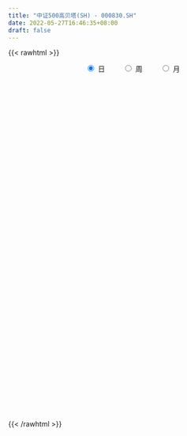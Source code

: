 ```yaml
---
title: "中证500高贝塔(SH) - 000830.SH"
date: 2022-05-27T16:46:35+08:00
draft: false
---
```

{{< rawhtml >}}
    <div style="text-align: center">
        <label style="padding: 1rem;"><input style="margin-right: .5rem" type="radio" name="period" value="D" checked onclick="period_change(this)">日</label>
        <label style="padding: 1rem;"><input style="margin-right: .5rem" type="radio" name="period" value="W" onclick="period_change(this)">周</label>
        <label style="padding: 1rem;"><input style="margin-right: .5rem" type="radio" name="period" value="M" onclick="period_change(this)">月</label>
    </div>
    <div id="chart" style="height: 700px;"></div> 
    <script type="text/javascript">
        const D_v = [48532863.1799999997,41034695.200000003,40575109.1899999976,47930043.7199999988,38206366.4399999976,39290797.049999997,48760434.549999997,55970403.6099999994,53009356.25,56311439.9200000018,51076329.75,52912677.700000003,52128469.9399999976,46019928.9099999964,50375472.5600000024,54660256.0399999991,57594455.7800000012,49746473.8900000006,60101004.2800000012,66527863.8500000015,53278155.200000003,49485575.2700000033,47117883.5099999979,54747348.1799999997,54965233.3699999973,48990378.6599999964,55002304.2400000021,52150050.0200000033,57495192.3800000027,53981263.5200000033,48927901.1300000027,45220942.9299999997,50141374.299999997,46840043.7199999988,49307009.2899999991,52925656.8599999994,53442582.8599999994,63172620.7700000033,63968435.7299999967,75673470.150000006,66005252.049999997,62733471.1599999964,56807936.1899999976,62679491.299999997,62143961.5799999982,51433234.8500000015,61267673.950000003,63751368.4399999976,79113146.099999994,73104687.4699999988,79558091.9800000042,65886823.6199999973,62660501.8200000003,67119670.4200000018,71135385.9300000072,70603009.8700000048,62752936.4200000018,66965418.8299999982,66786640.4900000021,61367324.4799999967,65387617.2299999967,65485532.9799999967,67334998.2699999958,62429583.9399999976,61163764.6099999994,66859555.2299999967,61953111.6000000015,61276260.3599999994,61437831.3200000003,64275709.2899999991,68555978.2600000054,63085517.0900000036,71232954.2099999934,76548744.7900000066,83938851.9899999946,79542081.0199999958,91310172.4200000018,74881267.3700000048,89732181.200000003,74812796.3299999982,73503742.549999997,84339082.0699999928,77114577.2900000066,80971517.3900000006,73376683.5900000036,73952939.1299999952,67141518.799999997,71889554.5900000036,59553517.1499999985,47307529.0099999979,60499421.2400000021,56874907.9299999997,59553543.9699999988,39067387.4399999976,44536105.1000000015,36530108.75,42966222.549999997,41186532.6300000027,43016787.5,36503847.6799999997,36942567.8800000027,47006520.7899999991,45417055.0200000033,41906815.5200000033,43079518.8200000003,43263369.1099999994,42128631.4699999988,46221257.200000003,50908070.8299999982,51676576.7800000012,48506829.1400000006,49458376.4900000021,55871082.1899999976,57110401.1899999976,46458849.299999997,45390059.5,61024146.2599999979,50980224.1400000006,49680153.0399999991,54505917.5900000036,54894553.8599999994,57554367.2299999967,58833766.1599999964,58981227.0900000036,52992410.2100000009,59762662.6700000018,59993062.8299999982,61197647.7800000012,60318657.200000003,58663284.9299999997,52786171.8900000006,54793473.299999997,51061889.1599999964,55397193.4399999976,55630139.7800000012,53503438.9299999997,48684522.4799999967,59594849.1799999997,52777329.8400000036,50515780.2100000009,57544957.5099999979,56402822.2599999979,68105369.8299999982,60388901.9699999988,55780763.1000000015,63084608.6799999997,70603717.2900000066,59808420.1899999976,47009082.4799999967,53285428.0200000033,55780046.2700000033,52941158.5900000036,46642038.8200000003,47263617.4099999964,43523626.2800000012,47408271.2599999979,49560087.7899999991,65183749.2599999979,64770528.8900000006,53576673.9399999976,58937419.8900000006,48775716.3400000036,52439049.8100000024,53008407.7800000012,56757165.5200000033,53436834.0600000024,51072560.5300000012,53382124.9099999964,52129201.0799999982,49641562.0600000024,43730301.1300000027,40669012.3699999973,49289562.1199999973,40661679.0700000003,41809118.7899999991,40983743.5099999979,43572379.3400000036,45632255.8200000003,53555205.2599999979,52682322.2299999967,54321522.549999997,44407381.7100000009,36688656.8699999973,36679198.8500000015,42406128.7599999979,43498841.4699999988,48212287.8299999982,48675052.1099999994,49764793.3699999973,71982866.900000006,51238625.4200000018,45510005.4600000009,44833282.4099999964,46613468.6400000006,60644507.9200000018,54227338.2400000021,53976639.1400000006,63194012.9099999964,64489839.5700000003,48542733.5799999982,45558364.6300000027,42073823.3100000024,56703390.6199999973,55382475.3800000027,53259955.8699999973,43009195.3299999982,44450904.8200000003,39912148.3900000006,39299205.7800000012,39370741.6300000027,36234082.0799999982,36633184.0200000033,36282624.7700000033,40194941.0,39525175.7899999991,35540493.950000003,42146879.1899999976,45140564.8699999973,45077792.200000003,46988854.8599999994,42835859.8400000036,46101122.1899999976,46950616.450000003,49594344.0799999982,38765307.0,37006657.9600000009,39669323.1700000018,43051383.9799999967,37133758.3100000024,54621376.9900000021,51694398.6000000015,53390302.8100000024,44498275.9099999964,49828682.7599999979,43506741.2400000021,39608102.7899999991,34179632.5,45652451.0399999991,55119624.4799999967,39748772.1899999976,36837461.1599999964,43238455.9299999997,40512587.450000003,42753072.0300000012,44262659.2599999979,56548872.700000003,54954799.3900000006,58910302.5700000003,45132749.5700000003,50849495.0700000003]
const D_histogram = [0.0,2.032962735,4.0831153196,3.3216690071,0.8747168243,0.8485652549,4.6598461401,6.6415225092,12.957386181,16.8666293573,23.0255412318,26.7202433688,23.2909038639,19.2297677853,18.5290599785,21.3533039535,21.441284509,20.2424683061,24.2283850853,21.0577596401,15.1115515484,4.4497350392,1.5174750652,2.9332423312,6.7535525067,7.9513355337,12.5070041195,11.2056916162,11.6568511276,12.0307189789,7.046360765,7.4252647967,-2.2607340548,-11.5341343541,-12.3976699398,-12.8851923411,-9.4131518176,-3.5005314101,3.4156986387,13.6790248964,19.3204168603,16.6675602479,14.9431735691,12.443113618,7.096696779,5.749289732,10.1330124064,14.3529708401,14.5244643598,8.7792748787,-4.009269912,-21.5375364349,-21.2730567696,-19.3613802354,-11.477040547,-14.2604961974,-8.1395355332,-5.5401002782,-2.3766253607,-1.5508944672,0.4140598502,3.8994791989,6.687629851,5.09898099,-0.6264480952,-14.4338665696,-19.4522192677,-21.0668363079,-20.661463071,-13.9471065751,-7.5768437467,-2.6236078355,-1.8131949905,2.3121638518,7.6184902885,10.0003041102,3.0753943052,3.2824314721,-0.8832275867,-1.2505734288,4.698496142,10.2253023334,12.3179654499,13.2219485375,12.9306455453,9.7815211317,9.0741340387,-2.5295932655,-13.0006815653,-16.854452854,-16.4981952639,-21.3518471612,-35.7560077042,-43.0329444919,-55.9924489757,-55.3672976516,-54.4799442437,-49.2262045361,-51.5715047746,-46.8848127052,-38.7599002831,-28.259938034,-17.3017906937,-6.3243118391,2.1337615787,5.0276577993,5.0621425097,11.2821336447,15.0405752346,15.534922792,9.7727489237,10.5902980365,14.7558874734,15.1604600319,15.9465198373,20.3789256199,20.3278599156,21.1583303763,24.9857943285,25.6509985541,28.7054701972,34.0699111208,30.4904475424,23.0987343384,21.8208153732,18.0023725026,19.1817884116,24.7835542011,26.4878677963,23.5411107729,17.3056596884,12.3519254094,9.8895107532,8.9427987128,7.1410854131,-0.0646242987,-2.441562878,-9.3465616018,-19.9561087187,-19.7229105723,-19.6174446181,-18.9389357585,-15.3253412441,-16.4202166501,-17.179002887,-12.4140193056,-14.492632996,-23.961777289,-26.5236400314,-24.8955009288,-20.5245661362,-23.4681259746,-25.7913599356,-22.98213633,-21.3013698772,-15.6742548787,-9.6771121651,-6.961461756,-13.0750062902,-15.1383374429,-19.3671987748,-19.9855060095,-22.4837244712,-17.1604510546,-17.8746727285,-17.8167302512,-11.7724247087,-6.7364946872,-6.3772734157,-10.2298823941,-14.3559879645,-14.4609433282,-26.2656921423,-29.2473915754,-39.5822227273,-45.9115306506,-40.8598049541,-30.8795843073,-16.3829196246,-5.4777559293,-1.6286272895,-0.8803327731,4.2408788371,9.3678865839,14.2644671463,20.3370948977,26.2694392161,27.5111995971,34.0370947445,31.6345212371,30.1477070216,32.0596028351,32.6937679395,32.2213923937,28.5069039506,20.6158750711,7.9649509645,-11.3162839888,-29.0840711811,-33.2738588046,-32.1119726831,-38.4200761417,-57.7065332842,-55.4902207755,-44.8752377547,-31.8476675679,-19.9580970987,-9.8512428597,0.4164734466,4.969160055,3.9074409222,3.6341309523,2.7628187448,8.5515633956,8.1208312276,10.291807284,9.7881675116,3.6127697775,0.2894954364,-12.8215501925,-14.2346901906,-15.1144281178,-9.4121517545,-7.7051790373,-4.5630147444,0.5662294787,-2.5488856505,-13.6385737445,-21.0804390814,-44.7514066406,-65.2694175061,-60.3624857888,-53.5702420109,-34.5454834712,-16.2503167342,-7.6291061543,2.1549637294,14.0808413341,26.606232778,34.5343047229,42.0288212908,46.9691652523,52.6961810244,54.7400305381,57.0892838343,63.1423582828,68.2169970532,56.9126147405,51.8007069135,50.0473879336]
const D_fast = [0.0,2.5412034188,5.6121348333,5.6811057725,3.4528327959,3.6388225401,8.6150649604,12.2571219567,21.8123321738,29.9382326894,41.8535298719,52.228292851,54.6216793122,55.3679851799,59.2995423677,67.4621123311,72.9104140138,76.7722148875,86.815227938,88.9090424028,86.7407221982,77.1913394488,74.6384482412,76.78752609,82.2962243921,85.4818413025,93.1642609182,94.664371319,98.0297436122,101.4112912082,98.1885231856,100.4237434165,90.1725610514,78.0156271635,74.0526740929,70.3438536062,71.4626061753,76.5000937303,84.2702484389,97.9533309206,108.4248270995,109.9388605491,111.9502672626,112.5609857161,108.9887430717,109.0786584578,115.9956342337,123.8038353774,127.6064449871,124.0560742257,110.265211957,87.3525613253,82.2987767982,79.3701082736,84.3851878253,78.0366081256,82.1226849064,83.3370950919,85.9064136692,86.3444209459,88.4128902259,92.8731793743,97.3332374892,97.0193338756,91.1372927667,73.7214076498,63.8400001349,56.9586740176,52.1986814868,55.4262613389,59.9023132306,64.199647183,64.5567612803,69.2601610856,76.4711100944,81.3529999436,75.196938715,76.2245837499,71.8381177944,71.1581285951,78.2818222014,86.3649539761,91.5371084552,95.7465786772,98.6879370713,97.9841929405,99.5453393573,87.3092137367,73.5879550455,65.5205705433,61.7522793175,51.5606656298,28.2175031608,10.1823302502,-16.7752864775,-29.9919595664,-42.7245922194,-49.7774036458,-65.015580078,-72.0500911849,-73.6151538335,-70.1801760929,-63.5474764261,-54.1510755313,-45.1595617188,-41.0087510484,-39.7087307106,-30.6682061643,-23.1496207658,-18.7715425104,-22.0905291478,-18.6254055258,-10.7708442206,-6.5761566541,-1.8034668894,7.7236702981,12.7545695727,18.8746226275,28.9485351619,36.026489026,46.2573282183,60.1392469221,64.1823952294,62.56536561,66.7426504881,67.4248007431,73.399663755,85.1973180948,93.5235986391,96.4621193089,94.5530831465,92.6873302198,92.697293252,93.9862808897,93.9698389433,86.7479731569,83.760643858,74.5190047338,58.9204304372,54.2229009405,49.4240057402,45.3677806602,45.1500398636,39.9501102951,34.8965733363,36.5580520913,30.8562801519,15.3966915367,6.2039187864,1.6081826569,0.8479759154,-7.9626154166,-16.7336893615,-19.6699998384,-23.314575855,-21.6060245761,-18.0281599038,-17.0528749337,-26.4351710405,-32.2830865539,-41.3537475795,-46.9684313165,-55.0875808961,-54.0544202431,-59.2373100991,-63.6335501846,-60.5323508192,-57.1805444695,-58.415641552,-64.8257211289,-72.5408236905,-76.2610148861,-94.6321867359,-104.9257340628,-125.1561208965,-142.9633114825,-148.1265370245,-145.8662124545,-135.465277678,-125.929552965,-122.4875811475,-121.9593698245,-115.777938505,-108.3089591122,-99.8462617633,-88.6893602875,-76.189656165,-68.0700958848,-53.0349270512,-47.5288702493,-41.4787577095,-31.5519611872,-22.7443540979,-15.1613815452,-11.7491440007,-14.4862041125,-25.145890478,-47.2561964284,-72.295001416,-84.8032537406,-91.6693607899,-107.5824832839,-141.2955737475,-152.9518164326,-153.5556428506,-148.4899895558,-141.5899433612,-133.9458998371,-123.5740651691,-117.779088547,-117.8639474493,-117.228724681,-117.4093322024,-109.4826967026,-107.8832210637,-103.1392931864,-101.1958910809,-106.4680963706,-109.7189968526,-126.0354300296,-131.0072425753,-135.665587532,-132.3163491073,-132.5356711495,-130.5342605426,-125.2634589499,-129.0157954917,-143.5151270218,-156.2271021291,-191.0859213485,-227.9212865905,-238.1049763203,-244.7052930452,-234.3169053733,-220.0843178198,-213.3703837786,-203.0475729624,-187.6014850243,-168.4245353859,-151.8628872602,-133.8611653696,-117.178530095,-98.2774690668,-82.5486119186,-65.9270376638,-44.0883736446,-21.9594856109,-19.0357142384,-11.1974453371,-0.4389173336]
const D_slow = [0.0,0.5082406838,1.5290195137,2.3594367654,2.5781159715,2.7902572852,3.9552188203,5.6155994476,8.8549459928,13.0716033321,18.8279886401,25.5080494823,31.3307754482,36.1382173946,40.7704823892,46.1088083776,51.4691295048,56.5297465814,62.5868428527,67.8512827627,71.6291706498,72.7416044096,73.1209731759,73.8542837587,75.5426718854,77.5305057688,80.6572567987,83.4586797028,86.3728924847,89.3805722294,91.1421624206,92.9984786198,92.4332951061,89.5497615176,86.4503440326,83.2290459474,80.875757993,80.0006251404,80.8545498001,84.2743060242,89.1044102393,93.2713003012,97.0070936935,100.117872098,101.8920462928,103.3293687258,105.8626218274,109.4508645374,113.0819806273,115.276799347,114.274481869,108.8900977603,103.5718335679,98.731488509,95.8622283723,92.2971043229,90.2622204396,88.8771953701,88.2830390299,87.8953154131,87.9988303756,88.9737001754,90.6456076381,91.9203528856,91.7637408618,88.1552742194,83.2922194025,78.0255103255,72.8601445578,69.373367914,67.4791569773,66.8232550185,66.3699562708,66.9479972338,68.8526198059,71.3526958335,72.1215444098,72.9421522778,72.7213453811,72.4087020239,73.5833260594,76.1396516427,79.2191430052,82.5246301396,85.757291526,88.2026718089,90.4712053186,89.8388070022,86.5886366108,82.3750233973,78.2504745814,72.9125127911,63.973510865,53.215274742,39.2171624981,25.3753380852,11.7553520243,-0.5511991097,-13.4440753034,-25.1652784797,-34.8552535505,-41.9202380589,-46.2456857324,-47.8267636922,-47.2933232975,-46.0364088477,-44.7708732202,-41.9503398091,-38.1901960004,-34.3064653024,-31.8632780715,-29.2157035624,-25.526731694,-21.736616686,-17.7499867267,-12.6552553217,-7.5732903428,-2.2837077488,3.9627408334,10.3754904719,17.5518580212,26.0693358014,33.691947687,39.4666312716,44.9218351149,49.4224282405,54.2178753434,60.4137638937,67.0357308428,72.921008536,77.2474234581,80.3354048104,82.8077824988,85.0434821769,86.8287535302,86.8125974555,86.202206736,83.8655663356,78.8765391559,73.9458115128,69.0414503583,64.3067164187,60.4753811077,56.3703269451,52.0755762234,48.972071397,45.348913148,39.3584688257,32.7275588178,26.5036835857,21.3725420516,15.505510558,9.0576705741,3.3121364916,-2.0132059777,-5.9317696974,-8.3510477387,-10.0914131777,-13.3601647502,-17.144749111,-21.9865488047,-26.982925307,-32.6038564249,-36.8939691885,-41.3626373706,-45.8168199334,-48.7599261106,-50.4440497824,-52.0383681363,-54.5958387348,-58.1848357259,-61.800071558,-68.3664945936,-75.6783424874,-85.5738981692,-97.0517808319,-107.2667320704,-114.9866281472,-119.0823580534,-120.4517970357,-120.8589538581,-121.0790370514,-120.0188173421,-117.6768456961,-114.1107289095,-109.0264551851,-102.4590953811,-95.5812954818,-87.0720217957,-79.1633914864,-71.626464731,-63.6115640223,-55.4381220374,-47.382773939,-40.2560479513,-35.1020791835,-33.1108414424,-35.9399124396,-43.2109302349,-51.529394936,-59.5573881068,-69.1624071422,-83.5890404633,-97.4615956571,-108.6804050958,-116.6423219878,-121.6318462625,-124.0946569774,-123.9905386158,-122.748248602,-121.7713883715,-120.8628556334,-120.1721509472,-118.0342600983,-116.0040522914,-113.4311004704,-110.9840585925,-110.0808661481,-110.008492289,-113.2138798371,-116.7725523848,-120.5511594142,-122.9041973528,-124.8304921122,-125.9712457983,-125.8296884286,-126.4669098412,-129.8765532773,-135.1466630477,-146.3345147078,-162.6518690844,-177.7424905316,-191.1350510343,-199.7714219021,-203.8340010856,-205.7412776242,-205.2025366919,-201.6823263584,-195.0307681639,-186.3971919831,-175.8899866604,-164.1476953473,-150.9736500912,-137.2886424567,-123.0163214981,-107.2307319274,-90.1764826641,-75.948328979,-62.9981522506,-50.4863052672]
const D_data = [['2021-05-17', 4597.1268, 4615.5391, 4597.1268, 4641.3932],['2021-05-18', 4613.7, 4647.3949, 4603.568, 4658.0763],['2021-05-19', 4632.6323, 4661.296, 4612.8308, 4667.4948],['2021-05-20', 4631.7002, 4632.8014, 4608.3583, 4664.904],['2021-05-21', 4640.5067, 4605.0026, 4600.2545, 4655.8512],['2021-05-24', 4592.541, 4629.7122, 4583.0475, 4629.7122],['2021-05-25', 4633.1287, 4690.7861, 4617.6885, 4698.3623],['2021-05-26', 4701.5851, 4688.7988, 4685.7721, 4722.2265],['2021-05-27', 4685.8507, 4774.561, 4684.8047, 4785.1184],['2021-05-28', 4788.1852, 4785.6952, 4765.9143, 4806.1922],['2021-05-31', 4801.5291, 4859.5309, 4801.5291, 4860.7265],['2021-06-01', 4846.9127, 4878.5398, 4813.9978, 4880.2722],['2021-06-02', 4876.6424, 4814.1088, 4799.736, 4887.9106],['2021-06-03', 4813.2659, 4807.7609, 4796.2286, 4868.3993],['2021-06-04', 4792.4685, 4857.6257, 4782.1164, 4883.3905],['2021-06-07', 4878.969, 4929.8072, 4878.969, 4930.1833],['2021-06-08', 4937.5014, 4927.5749, 4901.1232, 4964.6842],['2021-06-09', 4928.6365, 4932.891, 4907.4209, 4952.6643],['2021-06-10', 4927.7705, 5031.8264, 4926.3845, 5038.4198],['2021-06-11', 5035.206, 4971.8393, 4967.1871, 5037.424],['2021-06-15', 4978.1126, 4936.7949, 4919.6833, 4982.7196],['2021-06-16', 4928.3908, 4850.7741, 4842.7795, 4941.5697],['2021-06-17', 4849.4512, 4923.5877, 4849.4512, 4927.7131],['2021-06-18', 4917.3238, 4986.2636, 4903.1619, 4999.7603],['2021-06-21', 4976.303, 5045.1817, 4966.5479, 5058.2513],['2021-06-22', 5057.1263, 5042.769, 5009.5878, 5061.7387],['2021-06-23', 5043.6808, 5119.998, 5034.4751, 5135.7143],['2021-06-24', 5119.1874, 5076.6598, 5068.1619, 5119.6227],['2021-06-25', 5073.936, 5117.6374, 5057.6176, 5126.1674],['2021-06-28', 5120.6921, 5140.979, 5118.3749, 5161.3852],['2021-06-29', 5146.8849, 5081.855, 5073.7349, 5159.4337],['2021-06-30', 5091.5374, 5155.5542, 5091.5374, 5155.6814],['2021-07-01', 5169.493, 5019.4415, 5019.4415, 5169.8685],['2021-07-02', 5005.3366, 4980.6087, 4973.6413, 5025.0777],['2021-07-05', 4998.6949, 5061.4738, 4998.6949, 5062.0347],['2021-07-06', 5071.5525, 5064.4819, 4993.4684, 5098.1681],['2021-07-07', 5015.5088, 5124.9813, 4995.0541, 5126.1552],['2021-07-08', 5138.7738, 5187.351, 5138.7738, 5216.6299],['2021-07-09', 5165.612, 5246.2087, 5135.9866, 5260.3572],['2021-07-12', 5293.4651, 5353.4605, 5275.8173, 5366.8206],['2021-07-13', 5344.8272, 5364.3341, 5321.2628, 5369.0586],['2021-07-14', 5348.4394, 5295.9578, 5295.9578, 5373.9207],['2021-07-15', 5275.623, 5322.0078, 5222.6366, 5324.8477],['2021-07-16', 5319.8657, 5325.9016, 5308.5956, 5394.407],['2021-07-19', 5318.1078, 5291.203, 5257.2248, 5338.8918],['2021-07-20', 5232.5215, 5342.9845, 5228.2209, 5343.2529],['2021-07-21', 5361.276, 5444.3933, 5357.2351, 5464.2642],['2021-07-22', 5451.5918, 5490.9109, 5403.9315, 5494.2861],['2021-07-23', 5499.1284, 5479.5779, 5461.8656, 5550.4217],['2021-07-26', 5473.7634, 5415.9539, 5323.3361, 5507.178],['2021-07-27', 5427.5471, 5295.6676, 5295.6676, 5488.6161],['2021-07-28', 5226.5704, 5159.6393, 5072.2545, 5272.2637],['2021-07-29', 5258.1731, 5333.8004, 5232.4411, 5354.0785],['2021-07-30', 5319.7999, 5358.4798, 5295.9483, 5384.8193],['2021-08-02', 5371.5499, 5461.4497, 5355.4697, 5461.5575],['2021-08-03', 5430.7795, 5344.6655, 5322.7597, 5465.2998],['2021-08-04', 5331.0054, 5469.3876, 5329.3343, 5469.7678],['2021-08-05', 5467.0994, 5456.2118, 5416.8179, 5492.1915],['2021-08-06', 5476.5091, 5488.3981, 5431.2326, 5509.285],['2021-08-09', 5462.5159, 5480.9268, 5390.3299, 5487.6422],['2021-08-10', 5470.7839, 5514.8896, 5447.796, 5537.8712],['2021-08-11', 5519.3784, 5563.1176, 5484.6743, 5564.3279],['2021-08-12', 5554.5692, 5588.4888, 5546.3104, 5614.1626],['2021-08-13', 5560.488, 5554.6544, 5527.8072, 5610.1697],['2021-08-16', 5547.5141, 5497.8617, 5487.5534, 5568.5078],['2021-08-17', 5489.4468, 5350.3308, 5330.8093, 5504.0517],['2021-08-18', 5342.7656, 5408.0408, 5323.6769, 5416.1818],['2021-08-19', 5382.8143, 5427.948, 5344.3331, 5462.0927],['2021-08-20', 5403.0752, 5443.9995, 5366.1186, 5479.1174],['2021-08-23', 5466.9766, 5538.6664, 5461.1343, 5543.2051],['2021-08-24', 5535.2692, 5570.9955, 5489.8208, 5579.2191],['2021-08-25', 5562.9261, 5589.4619, 5521.2225, 5590.4181],['2021-08-26', 5587.9484, 5560.904, 5558.6906, 5631.5203],['2021-08-27', 5548.428, 5625.5795, 5520.864, 5627.5647],['2021-08-30', 5654.957, 5679.6741, 5640.3656, 5720.3462],['2021-08-31', 5656.5992, 5680.9747, 5599.6159, 5680.9747],['2021-09-01', 5679.5386, 5567.4788, 5477.6091, 5679.5386],['2021-09-02', 5531.0473, 5651.5648, 5530.3583, 5657.4326],['2021-09-03', 5683.9407, 5597.3736, 5554.254, 5728.3152],['2021-09-06', 5606.8615, 5642.1934, 5540.7924, 5649.4118],['2021-09-07', 5648.9154, 5748.3379, 5636.8414, 5751.5359],['2021-09-08', 5746.9313, 5790.884, 5730.1524, 5791.402],['2021-09-09', 5766.5472, 5788.6706, 5725.5896, 5788.9799],['2021-09-10', 5786.4013, 5803.7181, 5748.6748, 5833.224],['2021-09-13', 5804.3059, 5812.9252, 5756.3124, 5820.1227],['2021-09-14', 5790.3761, 5789.3132, 5765.2929, 5880.6411],['2021-09-15', 5774.7974, 5829.7928, 5762.734, 5853.7316],['2021-09-16', 5841.1306, 5675.2923, 5671.4542, 5859.2977],['2021-09-17', 5655.1124, 5635.9355, 5528.8253, 5709.8217],['2021-09-22', 5559.9094, 5680.08, 5558.3063, 5680.6921],['2021-09-23', 5722.0373, 5721.4351, 5686.9115, 5747.4666],['2021-09-24', 5710.581, 5639.5077, 5633.2277, 5719.5538],['2021-09-27', 5653.4289, 5454.3465, 5413.3048, 5665.877],['2021-09-28', 5439.0605, 5461.557, 5431.83, 5490.8399],['2021-09-29', 5409.0267, 5302.2098, 5291.209, 5433.0752],['2021-09-30', 5333.5087, 5398.8952, 5332.6635, 5408.6544],['2021-10-08', 5476.8715, 5364.8046, 5342.0711, 5483.0914],['2021-10-11', 5382.1147, 5395.3417, 5341.1743, 5424.6779],['2021-10-12', 5380.8107, 5266.4779, 5216.2326, 5391.7738],['2021-10-13', 5276.3927, 5318.668, 5239.0988, 5324.3184],['2021-10-14', 5309.093, 5357.8449, 5300.3312, 5382.0941],['2021-10-15', 5356.5366, 5405.7595, 5338.1409, 5419.2244],['2021-10-18', 5417.2896, 5445.143, 5381.4885, 5446.5833],['2021-10-19', 5439.4202, 5488.7128, 5433.5495, 5493.6154],['2021-10-20', 5466.2754, 5501.4059, 5456.5173, 5533.4091],['2021-10-21', 5498.8038, 5458.6784, 5435.6775, 5505.4819],['2021-10-22', 5452.7099, 5428.3498, 5424.4647, 5484.9139],['2021-10-25', 5423.0968, 5523.2385, 5421.7341, 5524.599],['2021-10-26', 5536.8672, 5524.3173, 5509.3314, 5565.0669],['2021-10-27', 5521.1701, 5502.0493, 5474.4836, 5534.0956],['2021-10-28', 5481.0288, 5414.7628, 5397.4933, 5509.7637],['2021-10-29', 5421.8363, 5487.642, 5395.9581, 5487.6979],['2021-11-01', 5487.6362, 5549.4113, 5480.8954, 5569.3194],['2021-11-02', 5554.9811, 5523.313, 5477.1467, 5593.4897],['2021-11-03', 5508.6209, 5541.0048, 5492.3157, 5554.7732],['2021-11-04', 5557.4008, 5613.302, 5545.1543, 5613.3728],['2021-11-05', 5620.6583, 5583.9012, 5583.1715, 5660.4322],['2021-11-08', 5572.8301, 5613.0319, 5567.3497, 5615.8591],['2021-11-09', 5620.7954, 5681.9043, 5602.4902, 5686.3111],['2021-11-10', 5665.5394, 5675.8268, 5607.2097, 5688.5082],['2021-11-11', 5656.0833, 5739.7087, 5644.0248, 5744.6478],['2021-11-12', 5735.5769, 5819.8552, 5733.0346, 5826.1974],['2021-11-15', 5841.1176, 5742.79, 5738.793, 5852.5349],['2021-11-16', 5728.2915, 5691.9788, 5688.483, 5780.2645],['2021-11-17', 5692.5007, 5769.1635, 5690.6628, 5770.2475],['2021-11-18', 5768.5189, 5746.2225, 5720.8994, 5785.1382],['2021-11-19', 5744.3225, 5824.0541, 5739.3827, 5830.5359],['2021-11-22', 5832.5625, 5923.7501, 5831.6263, 5926.8758],['2021-11-23', 5912.4575, 5924.4272, 5910.1644, 5957.174],['2021-11-24', 5915.7836, 5892.8482, 5888.6073, 5946.391],['2021-11-25', 5894.3429, 5853.8369, 5849.892, 5897.0756],['2021-11-26', 5840.3629, 5862.7054, 5836.5421, 5884.9086],['2021-11-29', 5777.7412, 5894.3957, 5772.9262, 5896.1078],['2021-11-30', 5937.7395, 5923.6987, 5876.6984, 5959.1091],['2021-12-01', 5909.1746, 5924.2595, 5878.8816, 5932.3595],['2021-12-02', 5900.6712, 5847.314, 5843.2651, 5910.0964],['2021-12-03', 5851.1972, 5893.1873, 5848.0833, 5907.052],['2021-12-06', 5895.6382, 5818.6424, 5812.4138, 5908.0303],['2021-12-07', 5841.6819, 5724.5148, 5683.6669, 5848.2505],['2021-12-08', 5747.9864, 5827.2454, 5747.0686, 5827.2454],['2021-12-09', 5823.0161, 5820.9704, 5797.7858, 5831.3486],['2021-12-10', 5788.6962, 5824.3153, 5779.0151, 5832.5372],['2021-12-13', 5848.3373, 5867.9048, 5814.4375, 5870.4221],['2021-12-14', 5841.1919, 5811.3085, 5801.6413, 5843.1278],['2021-12-15', 5809.3494, 5804.7367, 5794.6291, 5849.3033],['2021-12-16', 5812.4221, 5880.1827, 5812.4221, 5880.1827],['2021-12-17', 5879.6553, 5797.6114, 5796.1004, 5887.557],['2021-12-20', 5768.1499, 5664.222, 5661.8897, 5792.9529],['2021-12-21', 5660.1682, 5703.0188, 5644.9294, 5711.577],['2021-12-22', 5713.8774, 5736.5804, 5703.6693, 5755.8183],['2021-12-23', 5744.2979, 5772.4171, 5723.2371, 5783.3317],['2021-12-24', 5773.7302, 5669.5575, 5655.9989, 5779.383],['2021-12-27', 5658.7172, 5645.0009, 5635.3717, 5693.1929],['2021-12-28', 5659.4087, 5691.9461, 5639.9516, 5691.9461],['2021-12-29', 5684.0192, 5672.2875, 5666.3594, 5713.5428],['2021-12-30', 5676.1919, 5726.1697, 5674.1326, 5745.549],['2021-12-31', 5738.7236, 5751.1538, 5733.9689, 5760.8039],['2022-01-04', 5782.7785, 5725.6645, 5690.7799, 5787.4365],['2022-01-05', 5719.6146, 5596.0359, 5576.58, 5724.2967],['2022-01-06', 5566.086, 5611.0992, 5551.0971, 5630.9264],['2022-01-07', 5611.5178, 5550.215, 5544.1275, 5637.5186],['2022-01-10', 5537.5232, 5563.0101, 5504.9135, 5568.9385],['2022-01-11', 5558.715, 5509.6652, 5495.6667, 5577.0007],['2022-01-12', 5538.0987, 5594.4886, 5535.3213, 5594.4886],['2022-01-13', 5603.6526, 5511.6482, 5510.7993, 5603.6526],['2022-01-14', 5479.706, 5498.9791, 5470.929, 5539.0175],['2022-01-17', 5492.9773, 5571.9417, 5485.3543, 5580.0957],['2022-01-18', 5575.634, 5574.8533, 5550.6858, 5600.4377],['2022-01-19', 5562.6589, 5518.2823, 5481.9804, 5588.3571],['2022-01-20', 5518.0415, 5441.7127, 5430.3042, 5519.3221],['2022-01-21', 5433.0191, 5398.6937, 5382.9188, 5436.8839],['2022-01-24', 5372.22, 5417.4688, 5357.0099, 5445.2515],['2022-01-25', 5397.5362, 5212.8162, 5212.8162, 5419.6326],['2022-01-26', 5230.2859, 5250.6915, 5188.4152, 5279.7989],['2022-01-27', 5248.8981, 5083.1971, 5083.031, 5252.1914],['2022-01-28', 5145.5457, 5040.7831, 4982.2039, 5145.5457],['2022-02-07', 5124.9461, 5130.5271, 5112.32, 5158.9031],['2022-02-08', 5138.1979, 5188.4112, 5061.2876, 5188.4112],['2022-02-09', 5184.6976, 5275.7567, 5178.012, 5282.0751],['2022-02-10', 5281.7329, 5273.7896, 5237.4953, 5301.7575],['2022-02-11', 5245.8801, 5205.2928, 5196.9372, 5289.4449],['2022-02-14', 5165.7063, 5160.611, 5135.72, 5232.716],['2022-02-15', 5166.4754, 5215.4891, 5145.1395, 5217.0696],['2022-02-16', 5236.0481, 5231.8679, 5214.1257, 5248.5735],['2022-02-17', 5221.066, 5249.1251, 5200.7226, 5279.8393],['2022-02-18', 5216.3615, 5291.6053, 5211.8786, 5291.7354],['2022-02-21', 5299.2935, 5326.0514, 5290.1597, 5331.3536],['2022-02-22', 5295.8607, 5294.1867, 5246.4569, 5308.5918],['2022-02-23', 5289.5572, 5393.1933, 5289.5572, 5394.6477],['2022-02-24', 5368.8536, 5306.9724, 5232.5882, 5422.0396],['2022-02-25', 5344.7529, 5321.9477, 5304.1975, 5405.6833],['2022-02-28', 5334.2714, 5381.0409, 5291.3499, 5381.1323],['2022-03-01', 5402.1048, 5389.4478, 5354.2153, 5413.3106],['2022-03-02', 5374.0922, 5394.7533, 5348.2066, 5403.1777],['2022-03-03', 5423.246, 5360.8866, 5349.4688, 5429.9416],['2022-03-04', 5325.39, 5291.3841, 5271.857, 5365.385],['2022-03-07', 5297.3279, 5182.5697, 5154.8066, 5297.8341],['2022-03-08', 5169.0886, 5006.5023, 4965.1401, 5188.4442],['2022-03-09', 5010.8704, 4903.0269, 4697.9425, 5022.7712],['2022-03-10', 4986.43, 4981.816, 4955.8063, 5040.0182],['2022-03-11', 4910.4832, 5006.4786, 4842.5644, 5016.0011],['2022-03-14', 4938.9479, 4861.3356, 4861.3356, 5007.3563],['2022-03-15', 4821.0461, 4579.6386, 4579.6386, 4838.4167],['2022-03-16', 4667.708, 4744.4449, 4474.6114, 4757.7378],['2022-03-17', 4809.795, 4829.5062, 4804.0235, 4913.4291],['2022-03-18', 4818.1193, 4877.0017, 4792.1434, 4881.6135],['2022-03-21', 4882.5659, 4892.5339, 4836.0842, 4938.6845],['2022-03-22', 4881.5194, 4900.362, 4863.7371, 4938.8435],['2022-03-23', 4912.3164, 4936.1698, 4893.9229, 4954.569],['2022-03-24', 4923.4086, 4889.2943, 4867.2283, 4926.9306],['2022-03-25', 4890.5158, 4814.49, 4814.49, 4916.4368],['2022-03-28', 4774.674, 4806.4487, 4724.4371, 4847.2449],['2022-03-29', 4821.4386, 4781.1989, 4763.1798, 4846.7407],['2022-03-30', 4800.044, 4865.566, 4787.5668, 4865.566],['2022-03-31', 4847.8321, 4792.1253, 4778.1823, 4851.3249],['2022-04-01', 4762.666, 4820.4728, 4751.8827, 4844.069],['2022-04-06', 4807.8898, 4783.5084, 4719.149, 4807.8898],['2022-04-07', 4757.5454, 4683.874, 4683.874, 4785.8],['2022-04-08', 4680.5256, 4679.6925, 4588.0983, 4699.9085],['2022-04-11', 4653.8427, 4491.4087, 4468.8436, 4653.8427],['2022-04-12', 4487.9835, 4571.3291, 4436.6755, 4576.076],['2022-04-13', 4546.6452, 4543.0484, 4510.4487, 4607.5312],['2022-04-14', 4571.6284, 4611.4043, 4553.5214, 4638.8636],['2022-04-15', 4597.1381, 4556.8583, 4530.7963, 4612.4332],['2022-04-18', 4513.4804, 4565.1678, 4473.2385, 4579.6158],['2022-04-19', 4574.0874, 4592.9366, 4562.8463, 4617.3763],['2022-04-20', 4587.6229, 4476.2368, 4463.0028, 4598.7422],['2022-04-21', 4455.801, 4312.8998, 4297.6176, 4489.32],['2022-04-22', 4284.7914, 4275.4481, 4231.6409, 4324.786],['2022-04-25', 4191.7608, 3940.9995, 3939.932, 4191.7608],['2022-04-26', 3942.1248, 3794.3073, 3786.5627, 3964.4541],['2022-04-27', 3744.3369, 3995.8632, 3742.2518, 3997.2004],['2022-04-28', 3961.2523, 3979.1269, 3924.7408, 4029.2924],['2022-04-29', 4016.2842, 4139.2194, 3988.7047, 4142.1838],['2022-05-05', 4129.3018, 4182.1324, 4122.9817, 4221.8707],['2022-05-06', 4080.8238, 4095.0714, 4063.0093, 4141.3582],['2022-05-09', 4081.5004, 4128.0533, 4074.5035, 4155.2457],['2022-05-10', 4065.4759, 4191.2895, 4057.9717, 4196.8061],['2022-05-11', 4200.1378, 4253.1834, 4199.6899, 4350.829],['2022-05-12', 4227.7961, 4248.3898, 4202.7687, 4278.0534],['2022-05-13', 4271.9783, 4289.7005, 4238.8968, 4300.3325],['2022-05-16', 4328.9244, 4302.9036, 4280.8723, 4358.3049],['2022-05-17', 4301.4202, 4359.2548, 4275.7101, 4359.2548],['2022-05-18', 4365.8061, 4356.7522, 4342.6648, 4397.8926],['2022-05-19', 4283.0959, 4398.843, 4275.734, 4398.843],['2022-05-20', 4421.3975, 4499.9405, 4410.8502, 4499.9405],['2022-05-23', 4512.6801, 4556.5567, 4488.5016, 4559.9889],['2022-05-24', 4546.4385, 4372.7339, 4371.8732, 4568.9056],['2022-05-25', 4368.0786, 4439.5572, 4352.984, 4439.5572],['2022-05-26', 4438.3917, 4495.8404, 4383.1372, 4514.809]]
const W_v = [96071136.8600000143,136021738.9200000167,113214344.0099999905,93500137.5499999821,110062438.9699999988,58027778.8999999985,73080111.599999994,67657317.0900000036,89285734.7700000107,89884018.1800000072,92492003.7900000066,82797682.3000000119,92621805.9600000083,102383565.0900000036,97108542.7299999893,89387820.8100000024,64007203.1000000015,76660768.4399999976,76474822.8599999994,59912449.0600000024,54432996.0899999961,65476740.5900000036,60299907.7300000042,32883238.9799999967,6799432.8899999997,57588400.9099999964,70264182.4099999964,75716995.0600000024,71032927.9599999934,75956576.5900000036,75651480.5899999887,79881998.349999994,73841533.400000006,61195212.0700000077,118588092.0099999905,81242516.1700000018,76398622.5799999982,69492335.7899999917,77691534.7099999934,80331139.7100000083,85087068.0100000054,49473534.6300000027,85681117.2000000179,84053241.4899999946,87717774.4399999976,81040252.1599999964,100813731.3199999928,105096765.2600000054,119851206.099999994,129454115.1599999964,146827726.7100000083,143929414.1999999881,130908764.8599999994,110373533.6099999845,128001218.099999994,152273417.7400000095,171597945.6200000048,139855863.6899999976,105448763.200000003,118682440.2099999934,92274032.4899999946,81643586.1599999964,91703640.700000003,99121629.5099999905,115303974.5900000036,103670946.9800000042,92960853.8700000048,94693178.0300000012,104554136.3700000048,99211067.9300000072,107797011.6199999899,109633068.6800000072,130853514.3599999994,114971482.2800000012,110415750.4599999934,127583096.25,124791751.0799999833,51098190.7200000063,41713449.799999997,142378830.0300000012,135322738.9699999988,146743134.1299999952,138647611.9300000072,142648361.2699999809,84425943.8700000048,117430531.8700000048,155369866.349999994,120446966.4099999964,64165809.6499999911,106695260.8400000036,98535581.7600000054,106693170.0400000066,89918290.5600000024,77421078.7400000095,87557747.9699999988,93274472.200000003,94356725.2400000095,107587109.0300000012,114342074.4600000083,103587633.4199999869,139513729.1200000048,107002970.3400000036,108498313.6200000048,96669224.1399999857,89035483.5300000012,95517672.8100000024,93018581.9400000125,84639159.8900000006,91584921.9899999946,68222906.8700000048,98616293.8100000024,96454421.6799999923,105250011.0799999982,119032924.6599999964,113183498.0199999958,153517226.5,140215571.5300000012,100324481.2000000179,117865521.6799999923,86037961.4299999923,67900298.3400000036,72042865.7400000095,50542049.5100000054,113725047.0399999768,105302078.1299999952,102702565.400000006,105375095.8799999952,146358171.2199999988,209256900.3100000024,283448537.5899999738,361371105.3500000238,313617085.1999999881,275072275.6000000238,249159361.4399999976,253813484.9200000167,245016825.9399999976,218862873.7700000107,197211925.9200000167,66363358.75,157354353.5800000131,152844262.5399999917,174645645.0299999714,169650738.4399999976,119355079.1599999964,109187302.5600000024,163927288.8199999928,55344923.0700000003,44810337.3200000003,230592083.5300000012,287982495.0600000024,175611781.0,359562403.1399999857,651164917.2699999809,570711832.7699999809,451818241.0499999523,343915470.3299999237,405349323.8100000024,301568859.4200000167,326762473.7599999905,271798969.8899999857,274974359.2599999905,314872541.6100000143,239794034.3100000024,231834887.3700000048,92905780.799999997,38389961.9399999976,228735393.7399999797,162356057.8700000048,162051793.3299999833,203859143.0,216527107.8799999952,205089858.9499999881,247994777.9699999988,290463247.7699999809,226512859.4799999893,197734714.7699999809,239797748.6899999976,213419068.5399999917,329979300.1699999571,336463768.1699999571,277214247.8799999952,290539570.8799999952,263891074.2999999523,123588106.0100000054,120218868.0900000036,298435576.7200000286,262092830.3100000024,246422580.5800000131,204065858.8100000024,196269263.6200000048,174572040.9799999893,164823599.0099999905,178861128.2400000095,211088316.5,208070462.1600000262,92757118.5300000012,233556748.5500000119,216279077.7299999893,253342431.3799999952,252512878.8599999845,288630053.8399999738,204628962.1599999964,268603158.6700000167,245111525.599999994,282816305.5099999905,323899620.8499999642,317709384.9199999571,348329775.3100000024,338243391.5400000215,322005056.8999999762,312690523.1200000048,343698903.6400000453,419404554.0,390741715.6299999952,345914213.2599999905,164681858.1800000072,179687145.2599999905,42966222.549999997,204656256.4799999893,215795389.9400000274,246771110.4399999976,265854538.4399999976,267615215.8599999845,290563128.9599999785,287759235.1000000238,264277183.7899999917,276835739.0,317963360.8700000048,268824135.5500000119,234397641.5599999726,242468371.9800000191,264417173.5100000203,249955749.7099999785,213413115.8599999845,249763685.1999999881,203680207.6599999964,269873625.6299999952,251828602.6700000167,275761589.8299999833,250428840.5099999905,199267082.6999999881,188176419.530000031,132365236.2600000054,232470797.4199999571,195626430.4200000167,254033037.0699999928,83114844.0300000012,211537941.369999975,227315647.3700000048,209847346.599999994]
const W_histogram = [0.0,11.7273700285,13.337942512,10.0016294469,12.9232547182,4.0383915716,2.2036743983,-2.7750651948,3.9266654352,7.2558477835,7.0739185209,6.863505524,11.4159364392,13.0533438293,15.9244743346,7.372413001,-1.0303376955,-20.4186865028,-32.2817639058,-40.444520442,-38.9359840798,-46.5375897238,-54.6196898,-54.0625930154,-50.8257065927,-40.5256409807,-32.5948134109,-16.6976402737,-5.3168466484,4.0029478373,11.8947478286,16.4027815895,9.8033216264,14.2254281211,13.4053814499,-2.0204790759,-14.9601919978,-27.1803886114,-47.4032676285,-48.3730434567,-53.8510019302,-58.1635791629,-46.9142475711,-32.3315048165,-23.3337154722,-9.8591052214,8.3712903713,13.0651785679,11.4237246769,18.3232719042,22.711296965,24.2509416971,37.0565370598,43.4140658537,56.0716308082,66.2744245249,72.800001671,73.2599705367,70.5925166525,70.1015324354,55.2265205557,41.6878176115,19.3564822055,16.4230606573,-4.0100396467,-18.953786814,-24.0382389743,-31.8034871106,-33.3840257293,-35.3407140201,-32.6752216048,-21.8058358783,-16.8050262778,-22.8211958891,-18.9411398281,-38.3606668776,-71.0651433661,-77.8027070183,-70.1964609817,-48.015847614,-22.6516345738,-7.1447173866,-16.5821774928,1.0424852598,7.324558514,13.5332862287,12.7828881383,10.1088220628,7.642205336,11.0863399489,13.0515430117,9.7911884909,-6.1278449357,-15.8630686424,-29.5631960827,-54.8298484222,-59.7184446821,-66.1091009293,-55.6894868675,-44.4575051738,-28.1726637082,-31.0426727331,-21.3685108283,-22.4289645526,-18.3933059073,-15.4589485527,-12.0683403161,-12.1854122085,-3.8161050005,2.3571705078,-19.303102074,-37.2533118715,-39.1652807507,-25.5391901027,-15.6686543832,9.6221204873,13.2598597431,17.8633420036,25.1664689189,25.8106353603,22.47079589,16.6393860177,18.8421568418,27.768295884,34.5354176411,37.3570028249,36.0795465964,47.3458824096,70.3783474656,94.5789093833,120.7200215083,134.490697865,150.8951472351,148.0795872511,156.6534237801,142.0359330774,132.0238025214,97.256514907,60.798345718,21.5504983812,-10.8095711786,-34.0682361577,-41.6198648055,-58.4926004282,-56.2251625997,-45.7063784655,-46.6449997389,-5.6109723469,16.7777826242,37.7055482785,49.824817476,69.3102794151,112.0378762828,109.7798113866,97.3289211826,97.2834623035,96.0568207608,84.4118943227,67.9673833093,50.8136989894,33.9052567916,2.6355557843,-7.6202507619,-30.3537617456,-47.0857999221,-47.5656714892,-45.6811019505,-55.05922573,-66.5221754693,-61.5020873042,-56.3199763853,-47.3305873297,-42.2787642531,-32.6618134517,-42.3712488171,-46.3351132051,-49.739687763,-44.1983815098,-32.7385960299,-29.8581853253,-20.5394915987,-31.3397344716,-50.9726926592,-49.9438306316,-34.0710206537,-34.1494091317,-28.8745067407,-39.8084076758,-47.8048745036,-47.5194204402,-42.865453506,-38.7926647975,-35.3638060891,-26.624914547,-23.0749528321,-21.2905538958,-13.329200397,-6.8615326541,9.383428745,23.9426908041,39.3260070246,47.961453648,59.2689119748,54.3944734695,65.2039086583,73.2642738709,83.7335012663,77.4374367392,76.8060467845,75.5204469827,62.4300085268,61.1342063013,53.7715983966,57.838296524,44.8477365441,32.6802502132,6.0087082443,-15.1894783819,-27.0219795607,-33.4743685921,-33.7978382916,-27.8266835862,-9.2447796234,1.4982052153,8.9599993631,13.4322735,9.4251817528,2.9830338468,-11.1223712118,-15.8867926336,-32.5412284477,-46.1471845026,-60.1542115375,-89.9822853785,-94.6183170267,-87.9961445771,-78.0360131414,-70.2148590019,-80.2158442189,-90.761214664,-96.614563691,-94.6288392564,-96.9842303108,-100.5707501058,-114.631635025,-124.9941414165,-126.3340939995,-106.4225044724,-72.995848904,-46.3628044305]
const W_fast = [0.0,14.6592125356,19.6042706472,18.7683649437,24.9208038946,17.0455386408,15.7617400672,10.0892341754,17.7726311641,22.9157754583,24.502325826,26.0077892101,33.4142042351,38.3149475825,45.1671966714,38.4582385881,29.7979034677,5.3048830347,-14.6286353448,-32.9025219915,-41.1279816492,-60.3639847241,-82.1010072503,-95.0595587196,-104.5290989451,-104.3604435783,-104.5783193612,-92.8555562924,-82.8039743293,-72.4834428843,-61.6179559358,-53.0092267775,-57.157856334,-49.179392809,-46.6480941178,-62.5790744125,-79.2588353338,-98.2741291003,-130.3478250245,-143.4108617169,-162.3515706729,-181.2050426963,-181.6842729973,-175.1844064468,-172.0200459706,-161.0102120251,-140.6869938396,-132.726811001,-131.5123337228,-120.0319685195,-109.9661192175,-102.363739061,-80.2940094334,-63.0829641761,-36.4074915195,-9.6360916716,15.0894858922,33.8644473921,48.845122671,65.8795215628,64.8111398221,61.6943912808,44.2021764261,45.3745200423,23.9389098265,4.2567159558,-6.8372959482,-22.5534158621,-32.4799609131,-43.271827709,-48.7751406948,-43.3572139379,-42.5576609069,-54.2791294904,-55.1343583865,-84.1440521554,-134.6148144854,-160.8030548922,-170.7459241011,-160.5692726368,-140.8679682401,-127.1472303995,-140.7302348789,-122.8449508113,-114.7317379287,-105.1396886567,-102.6943647126,-102.8412252724,-103.3972906652,-97.181571065,-91.9534822494,-92.7660396474,-110.2170343079,-123.9180251752,-145.0089516362,-183.9830660813,-203.8012735117,-226.7192049913,-230.2219626463,-230.1043572461,-220.8626817076,-231.4933589157,-227.161324718,-233.8290195805,-234.391687412,-235.3220671956,-234.948544038,-238.1119689825,-230.6966880247,-223.9341198893,-250.4201679897,-277.6837057551,-289.3869948219,-282.1457016996,-276.1923295759,-248.4960245836,-241.543320392,-232.4740026306,-218.8792584856,-211.7824332041,-209.5045737019,-211.1761370698,-204.2628270352,-188.394614022,-172.9936378547,-160.8328019646,-153.090371544,-129.9875651285,-89.360513206,-41.5152239425,14.8058935596,62.1992443825,116.3274805614,150.5318173902,198.2690098642,219.1605024309,242.1543225053,231.7011636176,210.4425808582,176.5823581166,141.5198957622,109.7441717436,91.7875768944,60.2916911648,48.5028383433,47.5950278611,34.995156653,74.6264409582,101.2096415854,131.5637943093,156.1392678759,192.9522996687,263.6893656071,288.8762535576,300.7575936492,325.033000346,347.8205639934,357.2786111361,357.82594595,353.3756863774,344.9435583775,314.3327463163,302.1718770796,271.8499256596,243.3464375025,230.9751480631,221.4394421142,198.2965119022,170.2030182956,159.8475846347,150.9497014572,148.1064436804,142.5885756938,144.0400731322,123.7378255625,108.1901828733,92.3506863746,86.8423972503,90.1175337227,85.533398096,89.717218923,71.0820424322,38.7059110798,27.2488154495,34.6038702639,25.988129503,24.0444052088,3.1584023548,-16.7892830989,-28.3836841456,-34.4460805879,-40.0714580787,-45.4835508926,-43.4008879873,-45.6196644805,-49.157904018,-44.5288506185,-39.7765660392,-21.1857474538,-0.6408126937,24.574005283,45.1998153184,71.3245016389,80.0486815009,107.1590938543,133.5355275346,164.9381302467,178.0014249043,196.5715466457,214.1660585896,216.6831222654,230.6708716152,236.7511633096,255.2774355681,253.4988097243,249.5013859466,224.3320210388,199.3364648171,180.7484687481,165.9274875687,157.1545582963,156.1690421052,172.4397511622,183.5572873047,193.2590812933,201.0894238052,199.4386274962,193.7422380519,176.8562401904,168.1201206101,143.3303776841,118.1876255035,89.1420455843,36.8184003987,8.5277894937,-6.8490742009,-16.3979460506,-26.1305066616,-56.1854529333,-89.4211270444,-119.4281169942,-141.0996023737,-167.7010510058,-196.4302583272,-239.1490520026,-280.7600937483,-313.6835698311,-320.3776064221,-305.1999130798,-290.1575697138]
const W_slow = [0.0,2.9318425071,6.2663281351,8.7667354968,11.9975491764,13.0071470693,13.5580656689,12.8642993702,13.845965729,15.6599276748,17.4284073051,19.1442836861,21.9982677959,25.2616037532,29.2427223368,31.0858255871,30.8282411632,25.7235695375,17.6531285611,7.5419984506,-2.1919975694,-13.8263950003,-27.4813174503,-40.9969657042,-53.7033923524,-63.8348025976,-71.9835059503,-76.1579160187,-77.4871276808,-76.4863907215,-73.5127037644,-69.412008367,-66.9611779604,-63.4048209301,-60.0534755676,-60.5585953366,-64.2986433361,-71.0937404889,-82.944557396,-95.0378182602,-108.5005687428,-123.0414635335,-134.7700254262,-142.8529016304,-148.6863304984,-151.1511068037,-149.0582842109,-145.7919895689,-142.9360583997,-138.3552404237,-132.6774161824,-126.6146807581,-117.3505464932,-106.4970300298,-92.4791223277,-75.9105161965,-57.7105157788,-39.3955231446,-21.7473939815,-4.2220108726,9.5846192663,20.0065736692,24.8456942206,28.9514593849,27.9489494733,23.2105027698,17.2009430262,9.2500712485,0.9040648162,-7.9311136888,-16.09991909,-21.5513780596,-25.7526346291,-31.4579336013,-36.1932185584,-45.7833852778,-63.5496711193,-83.0003478739,-100.5494631193,-112.5534250228,-118.2163336663,-120.0025130129,-124.1480573861,-123.8874360712,-122.0562964427,-118.6729748855,-115.4772528509,-112.9500473352,-111.0394960012,-108.267911014,-105.005025261,-102.5572281383,-104.0891893722,-108.0549565328,-115.4457555535,-129.1532176591,-144.0828288296,-160.6101040619,-174.5324757788,-185.6468520723,-192.6900179993,-200.4506861826,-205.7928138897,-211.4000550278,-215.9983815047,-219.8631186429,-222.8802037219,-225.926556774,-226.8805830241,-226.2912903972,-231.1170659157,-240.4303938836,-250.2217140712,-256.6065115969,-260.5236751927,-258.1181450709,-254.8031801351,-250.3373446342,-244.0457274045,-237.5930685644,-231.9753695919,-227.8155230875,-223.104983877,-216.162909906,-207.5290554958,-198.1898047895,-189.1699181404,-177.333447538,-159.7388606716,-136.0941333258,-105.9141279487,-72.2914534825,-34.5676666737,2.4522301391,41.6155860841,77.1245693535,110.1305199838,134.4446487106,149.6442351401,155.0318597354,152.3294669408,143.8124079013,133.4074417,118.7842915929,104.728000943,93.3014063266,81.6401563919,80.2374133052,84.4318589612,93.8582460308,106.3144503998,123.6420202536,151.6514893243,179.096442171,203.4286724666,227.7495380425,251.7637432327,272.8667168134,289.8585626407,302.561987388,311.0383015859,311.697190532,309.7921278415,302.2036874051,290.4322374246,278.5408195523,267.1205440647,253.3557376322,236.7251937649,221.3496719388,207.2696778425,195.4370310101,184.8673399468,176.7018865839,166.1090743796,154.5252960783,142.0903741376,131.0407787601,122.8561297527,115.3915834213,110.2567105217,102.4217769038,89.678603739,77.1926460811,68.6748909176,60.1375386347,52.9189119495,42.9668100306,31.0155914047,19.1357362946,8.4193729181,-1.2787932813,-10.1197448035,-16.7759734403,-22.5447116483,-27.8673501223,-31.1996502215,-32.915033385,-30.5691761988,-24.5835034978,-14.7520017416,-2.7616383296,12.0555896641,25.6542080315,41.955185196,60.2712536637,81.2046289803,100.5639881651,119.7654998612,138.6456116069,154.2531137386,169.5366653139,182.9795649131,197.4391390441,208.6510731801,216.8211357334,218.3233127945,214.525943199,207.7704483088,199.4018561608,190.9523965879,183.9957256914,181.6845307855,182.0590820894,184.2990819301,187.6571503052,190.0134457434,190.7592042051,187.9786114021,184.0069132437,175.8716061318,164.3348100061,149.2962571218,126.8006857771,103.1461065205,81.1470703762,61.6380670908,44.0843523403,24.0303912856,1.3400876196,-22.8135533031,-46.4707631173,-70.716820695,-95.8595082214,-124.5174169777,-155.7659523318,-187.3494758316,-213.9551019497,-232.2040641758,-243.7947652834]
const W_data = [['2016-08-12', 5182.7367, 5248.0015, 5145.3385, 5327.4702],['2016-08-19', 5255.1238, 5431.7652, 5237.1055, 5445.2714],['2016-08-26', 5432.5514, 5351.8748, 5259.3257, 5435.2954],['2016-09-02', 5352.1424, 5295.6292, 5260.9699, 5396.6935],['2016-09-09', 5309.9856, 5383.6454, 5270.8793, 5449.3645],['2016-09-14', 5293.0365, 5228.0577, 5211.463, 5304.9807],['2016-09-23', 5239.3445, 5291.7458, 5239.3445, 5320.9561],['2016-09-30', 5288.1792, 5235.4973, 5142.4294, 5288.1792],['2016-10-14', 5273.925, 5388.9676, 5254.3386, 5410.0127],['2016-10-21', 5395.0317, 5380.5176, 5318.388, 5423.2816],['2016-10-28', 5380.0244, 5353.1668, 5352.6824, 5433.7871],['2016-11-04', 5339.1988, 5359.957, 5307.5092, 5401.2656],['2016-11-11', 5356.4331, 5441.7313, 5279.2934, 5441.9687],['2016-11-18', 5434.8833, 5435.1975, 5426.5017, 5506.2121],['2016-11-25', 5435.4459, 5478.4366, 5372.2058, 5514.0054],['2016-12-02', 5484.5215, 5333.4886, 5333.4886, 5492.126],['2016-12-09', 5286.9197, 5296.3107, 5276.4354, 5352.2789],['2016-12-16', 5297.6331, 5078.5869, 4963.9656, 5303.9295],['2016-12-23', 5081.3808, 5070.0203, 5047.8213, 5118.8612],['2016-12-30', 5052.6945, 5034.6299, 4998.0478, 5096.8393],['2017-01-06', 5042.6043, 5106.2932, 5042.5279, 5149.1335],['2017-01-13', 5100.8793, 4940.0665, 4933.5775, 5148.6767],['2017-01-20', 4928.3791, 4847.879, 4614.8836, 4928.9231],['2017-01-26', 4861.5078, 4887.1942, 4836.7596, 4899.2642],['2017-02-03', 4890.5689, 4882.1783, 4863.3367, 4898.0499],['2017-02-10', 4884.2145, 4962.3642, 4876.7499, 4988.6237],['2017-02-17', 4958.4097, 4943.0679, 4932.5504, 4997.6033],['2017-02-24', 4941.1714, 5077.2212, 4937.3959, 5080.0065],['2017-03-03', 5074.9865, 5074.8256, 5025.1233, 5085.1572],['2017-03-10', 5080.7823, 5093.6508, 5080.1321, 5157.9005],['2017-03-17', 5092.5227, 5118.1403, 5059.3844, 5180.7244],['2017-03-24', 5116.7965, 5110.5397, 5044.3157, 5131.5198],['2017-03-31', 5108.8716, 4966.4109, 4938.0412, 5115.422],['2017-04-07', 4999.1227, 5099.0067, 4999.0654, 5114.1023],['2017-04-14', 5093.7146, 5045.3528, 5039.5207, 5142.9455],['2017-04-21', 5020.4009, 4814.1216, 4808.0469, 5020.4009],['2017-04-28', 4801.2765, 4752.554, 4608.5663, 4802.2372],['2017-05-05', 4747.3287, 4666.6801, 4666.1961, 4788.9763],['2017-05-12', 4656.3949, 4437.3316, 4345.5946, 4668.8145],['2017-05-19', 4460.2274, 4569.9655, 4429.843, 4625.6165],['2017-05-26', 4560.1457, 4440.3406, 4262.4944, 4576.7981],['2017-06-02', 4486.9428, 4366.8306, 4250.4125, 4503.8198],['2017-06-09', 4373.5078, 4520.1047, 4373.0958, 4533.8208],['2017-06-16', 4496.7094, 4580.337, 4430.65, 4595.7464],['2017-06-23', 4578.5544, 4531.1402, 4455.9038, 4649.5434],['2017-06-30', 4533.5256, 4613.5035, 4529.1587, 4625.2609],['2017-07-07', 4616.0439, 4737.1358, 4613.6448, 4737.6261],['2017-07-14', 4735.6135, 4617.2212, 4559.4616, 4745.1164],['2017-07-21', 4598.0494, 4535.3042, 4327.7577, 4598.0494],['2017-07-28', 4533.386, 4648.5034, 4526.704, 4668.8835],['2017-08-04', 4646.4502, 4644.785, 4632.742, 4718.8665],['2017-08-11', 4641.1896, 4625.5158, 4617.792, 4766.2804],['2017-08-18', 4627.886, 4812.886, 4627.886, 4844.4684],['2017-08-25', 4818.0193, 4800.4119, 4723.8664, 4860.1143],['2017-09-01', 4799.436, 4956.7591, 4799.436, 4957.4014],['2017-09-08', 4953.9611, 5025.1654, 4946.4819, 5071.7349],['2017-09-15', 5035.2948, 5070.8082, 5024.3254, 5175.3626],['2017-09-22', 5067.7442, 5065.4809, 5033.7613, 5170.4748],['2017-09-29', 5060.4658, 5073.7152, 4960.0276, 5077.2304],['2017-10-13', 5135.8368, 5147.0998, 5067.1116, 5172.3745],['2017-10-20', 5143.2329, 4975.8161, 4894.3046, 5143.8885],['2017-10-27', 4974.3318, 4956.4972, 4924.1388, 5032.0961],['2017-11-03', 4945.5456, 4776.6442, 4751.367, 4949.653],['2017-11-10', 4788.5165, 4969.4535, 4774.4537, 4974.928],['2017-11-17', 4966.6583, 4695.7108, 4693.5049, 5006.5602],['2017-11-24', 4666.8081, 4662.9286, 4586.8313, 4795.8833],['2017-12-01', 4652.1469, 4717.7726, 4574.6235, 4723.3523],['2017-12-08', 4716.3211, 4628.7421, 4471.0585, 4724.183],['2017-12-15', 4643.9757, 4655.4386, 4629.5092, 4698.6138],['2017-12-22', 4651.8433, 4613.0077, 4548.147, 4666.4149],['2017-12-29', 4609.6343, 4643.8296, 4525.2428, 4643.9004],['2018-01-05', 4655.3059, 4758.8297, 4644.2125, 4777.8139],['2018-01-12', 4748.805, 4709.447, 4696.7228, 4784.3353],['2018-01-19', 4690.063, 4548.5776, 4473.2604, 4690.6986],['2018-01-26', 4542.8039, 4645.2241, 4516.4878, 4695.8024],['2018-02-02', 4643.7008, 4282.0901, 4141.4584, 4653.1047],['2018-02-09', 4213.8407, 3922.2991, 3880.1817, 4296.267],['2018-02-14', 3946.0449, 4070.4751, 3946.0449, 4098.4764],['2018-02-23', 4104.754, 4180.0682, 4100.5564, 4190.6136],['2018-03-02', 4205.4179, 4380.9007, 4194.4786, 4430.7238],['2018-03-09', 4388.3775, 4504.9829, 4369.9711, 4511.3506],['2018-03-16', 4521.8273, 4463.3632, 4438.8924, 4597.1299],['2018-03-23', 4461.1875, 4140.1694, 4094.1914, 4520.1356],['2018-03-30', 4075.7565, 4477.6744, 4046.0713, 4477.8437],['2018-04-04', 4486.0852, 4386.171, 4381.6022, 4537.3777],['2018-04-13', 4365.5306, 4410.3406, 4339.7772, 4472.4855],['2018-04-20', 4396.8087, 4331.7669, 4270.3301, 4483.7288],['2018-04-27', 4336.9049, 4291.2387, 4210.5616, 4398.4261],['2018-05-04', 4289.0712, 4271.0188, 4170.8028, 4315.2741],['2018-05-11', 4280.758, 4339.6276, 4278.4221, 4392.704],['2018-05-18', 4334.0984, 4330.2351, 4272.9107, 4357.4622],['2018-05-25', 4360.4564, 4255.5656, 4254.679, 4422.2299],['2018-06-01', 4256.2994, 4031.5331, 4009.1252, 4270.5175],['2018-06-08', 4042.9319, 4015.4298, 3980.9749, 4125.37],['2018-06-15', 4007.8578, 3867.9007, 3841.0581, 4031.7061],['2018-06-22', 3798.0006, 3565.7598, 3441.0106, 3804.52],['2018-06-29', 3597.6459, 3673.8226, 3466.8395, 3673.9155],['2018-07-06', 3678.1003, 3552.0586, 3483.9989, 3711.5696],['2018-07-13', 3564.8309, 3700.8474, 3526.7667, 3708.9817],['2018-07-20', 3698.6536, 3703.8349, 3617.8515, 3732.4127],['2018-07-27', 3691.7409, 3785.6588, 3682.4628, 3862.9862],['2018-08-03', 3782.5621, 3530.0774, 3493.0164, 3797.3685],['2018-08-10', 3524.2559, 3655.7205, 3449.2765, 3658.407],['2018-08-17', 3612.7864, 3497.1378, 3492.3246, 3685.9565],['2018-08-24', 3486.9929, 3522.1665, 3460.1744, 3581.4125],['2018-08-31', 3522.9436, 3482.5452, 3481.4536, 3625.4948],['2018-09-07', 3477.8608, 3462.7478, 3424.9707, 3560.2496],['2018-09-14', 3459.8558, 3385.8594, 3356.5953, 3460.331],['2018-09-21', 3367.9868, 3475.8686, 3318.2323, 3482.2378],['2018-09-28', 3456.7805, 3454.8569, 3413.786, 3494.8477],['2018-10-12', 3394.6116, 3024.4267, 2912.6084, 3409.4933],['2018-10-19', 3032.0191, 2907.0153, 2773.5262, 3057.7957],['2018-10-26', 2935.7713, 2988.404, 2889.0471, 3091.7686],['2018-11-02', 2981.0037, 3152.7808, 2895.5507, 3152.8471],['2018-11-09', 3147.1742, 3115.9842, 3101.7364, 3201.3129],['2018-11-16', 3109.9413, 3365.2505, 3107.8158, 3396.53],['2018-11-23', 3358.9785, 3144.8909, 3141.1449, 3384.7861],['2018-11-30', 3146.4246, 3155.7896, 3079.5536, 3237.4421],['2018-12-07', 3244.8365, 3203.9252, 3184.715, 3281.2765],['2018-12-14', 3178.5364, 3128.1007, 3124.3631, 3240.9892],['2018-12-21', 3117.8567, 3056.6997, 3032.6845, 3134.367],['2018-12-28', 3055.0979, 2983.4444, 2973.5649, 3099.6006],['2019-01-04', 2995.0675, 3056.3568, 2936.7665, 3056.3568],['2019-01-11', 3078.3968, 3158.1972, 3068.8809, 3180.2895],['2019-01-18', 3160.0287, 3168.4974, 3122.8686, 3205.2034],['2019-01-25', 3171.9729, 3144.9692, 3116.3798, 3206.1455],['2019-02-01', 3166.0601, 3099.6132, 2976.6316, 3184.3373],['2019-02-15', 3113.2533, 3291.3116, 3113.0555, 3326.2665],['2019-02-22', 3315.6123, 3555.1285, 3315.6123, 3555.1285],['2019-03-01', 3617.8011, 3743.1219, 3611.1815, 3852.889],['2019-03-08', 3780.0772, 3973.3075, 3771.2775, 4165.3728],['2019-03-15', 4020.9968, 4016.3783, 3929.4905, 4254.9464],['2019-03-22', 4032.7476, 4238.3296, 3992.4561, 4244.7202],['2019-03-29', 4161.1402, 4152.107, 3974.8553, 4265.5938],['2019-04-04', 4187.4936, 4436.0959, 4187.4936, 4464.8509],['2019-04-12', 4485.9898, 4257.4624, 4220.9108, 4494.5934],['2019-04-19', 4327.0155, 4371.8307, 4163.968, 4397.0541],['2019-04-26', 4378.3827, 4049.5542, 4049.0402, 4381.9407],['2019-04-30', 4048.4694, 3918.8278, 3869.5843, 4061.9785],['2019-05-10', 3762.9382, 3733.2186, 3504.7446, 3762.9382],['2019-05-17', 3692.4295, 3651.4674, 3629.5673, 3809.969],['2019-05-24', 3658.3644, 3617.7166, 3604.5377, 3788.083],['2019-05-31', 3626.2824, 3720.3786, 3611.7694, 3798.0364],['2019-06-06', 3735.8745, 3515.0271, 3506.5956, 3744.1003],['2019-06-14', 3531.4438, 3685.1931, 3504.0985, 3736.1444],['2019-07-05', 3821.4944, 3796.5254, 3768.9658, 3872.4872],['2019-07-12', 3783.2799, 3654.2923, 3606.3982, 3783.2799],['2020-06-05', 4272.4787, 4279.8468, 4242.158, 4292.1128],['2020-06-12', 4309.4623, 4234.5113, 4151.0424, 4334.8846],['2020-06-19', 4230.316, 4368.3958, 4209.0057, 4376.6876],['2020-06-24', 4375.5539, 4397.1406, 4365.8186, 4430.6722],['2020-07-03', 4383.2806, 4639.5576, 4324.9098, 4642.9693],['2020-07-10', 4690.8734, 5192.3053, 4690.8734, 5278.5892],['2020-07-17', 5218.818, 4850.9718, 4796.1375, 5389.2692],['2020-07-24', 4914.1727, 4793.8097, 4783.1094, 5146.7675],['2020-07-31', 4814.8201, 5024.3929, 4729.2145, 5069.3171],['2020-08-07', 5070.4718, 5118.0654, 5034.1175, 5218.0133],['2020-08-14', 5095.5388, 5062.511, 4860.9, 5171.2466],['2020-08-21', 5089.3866, 5027.5205, 4980.8246, 5207.0406],['2020-08-28', 5044.321, 5017.4757, 4875.6822, 5097.523],['2020-09-04', 5035.6336, 5005.9631, 4915.1156, 5091.9349],['2020-09-11', 5007.147, 4754.3279, 4655.9059, 5048.646],['2020-09-18', 4788.3252, 4947.4293, 4774.6888, 4950.6491],['2020-09-25', 4980.0419, 4729.9265, 4704.1719, 5003.501],['2020-09-30', 4741.8929, 4709.2555, 4676.4528, 4772.2523],['2020-10-09', 4811.8558, 4868.8813, 4804.3233, 4882.8186],['2020-10-16', 4920.5913, 4903.8446, 4874.9577, 5030.8225],['2020-10-23', 4944.4461, 4739.0199, 4733.8226, 4954.3498],['2020-10-30', 4727.013, 4642.4726, 4640.4029, 4784.6822],['2020-11-06', 4652.048, 4812.8928, 4628.0172, 4872.8037],['2020-11-13', 4848.5255, 4825.892, 4766.8478, 4960.6353],['2020-11-20', 4835.783, 4899.2039, 4771.5752, 4906.5514],['2020-11-27', 4906.3499, 4879.1164, 4817.0623, 4989.3201],['2020-12-04', 4885.4217, 4971.8751, 4851.6324, 4993.9332],['2020-12-11', 4976.6839, 4723.6933, 4683.1516, 4978.5565],['2020-12-18', 4716.1954, 4745.8664, 4640.5831, 4784.8102],['2020-12-25', 4744.7007, 4715.4628, 4649.8443, 4853.4056],['2020-12-31', 4710.8571, 4815.1719, 4637.3851, 4821.1602],['2021-01-08', 4848.5092, 4922.7334, 4813.7386, 4969.7653],['2021-01-15', 4930.0166, 4845.9754, 4774.3974, 4958.0416],['2021-01-22', 4840.1073, 4955.6644, 4830.3533, 5021.5382],['2021-01-29', 4947.1077, 4693.7848, 4620.313, 4986.324],['2021-02-05', 4685.9197, 4481.1055, 4480.1732, 4750.2109],['2021-02-10', 4486.9438, 4660.9919, 4439.8821, 4675.5418],['2021-02-19', 4764.4018, 4869.6105, 4741.7506, 4870.8096],['2021-02-26', 4885.4288, 4694.3123, 4651.8962, 4966.9567],['2021-03-05', 4733.7051, 4758.2778, 4674.0095, 4823.427],['2021-03-12', 4787.2213, 4518.9819, 4418.6132, 4812.2005],['2021-03-19', 4495.2178, 4474.505, 4439.0693, 4547.3943],['2021-03-26', 4478.8454, 4522.6772, 4422.2562, 4560.9234],['2021-04-02', 4533.6274, 4556.4995, 4443.2745, 4563.5359],['2021-04-09', 4578.6347, 4540.6019, 4523.2921, 4598.641],['2021-04-16', 4534.4179, 4522.2822, 4400.9909, 4539.4734],['2021-04-23', 4515.75, 4595.0467, 4515.3915, 4641.2768],['2021-04-30', 4600.0415, 4540.5779, 4504.7691, 4664.6937],['2021-05-07', 4547.5552, 4511.498, 4509.1137, 4580.4197],['2021-05-14', 4515.5872, 4597.2545, 4427.8143, 4599.1352],['2021-05-21', 4597.1268, 4605.0026, 4597.1268, 4667.4948],['2021-05-28', 4592.541, 4785.6952, 4583.0475, 4806.1922],['2021-06-04', 4801.5291, 4857.6257, 4782.1164, 4887.9106],['2021-06-11', 4878.969, 4971.8393, 4878.969, 5038.4198],['2021-06-18', 4978.1126, 4986.2636, 4842.7795, 4999.7603],['2021-06-25', 4976.303, 5117.6374, 4966.5479, 5135.7143],['2021-07-02', 5120.6921, 4980.6087, 4973.6413, 5169.8685],['2021-07-09', 4998.6949, 5246.2087, 4993.4684, 5260.3572],['2021-07-16', 5293.4651, 5325.9016, 5222.6366, 5394.407],['2021-07-23', 5318.1078, 5479.5779, 5228.2209, 5550.4217],['2021-07-30', 5473.7634, 5358.4798, 5072.2545, 5507.178],['2021-08-06', 5371.5499, 5488.3981, 5322.7597, 5509.285],['2021-08-13', 5462.5159, 5554.6544, 5390.3299, 5614.1626],['2021-08-20', 5547.5141, 5443.9995, 5323.6769, 5568.5078],['2021-08-27', 5466.9766, 5625.5795, 5461.1343, 5631.5203],['2021-09-03', 5654.957, 5597.3736, 5477.6091, 5728.3152],['2021-09-10', 5606.8615, 5803.7181, 5540.7924, 5833.224],['2021-09-17', 5804.3059, 5635.9355, 5528.8253, 5880.6411],['2021-09-24', 5559.9094, 5639.5077, 5558.3063, 5747.4666],['2021-09-30', 5653.4289, 5398.8952, 5291.209, 5665.877],['2021-10-08', 5476.8715, 5364.8046, 5342.0711, 5483.0914],['2021-10-15', 5382.1147, 5405.7595, 5216.2326, 5424.6779],['2021-10-22', 5417.2896, 5428.3498, 5381.4885, 5533.4091],['2021-10-29', 5423.0968, 5487.642, 5395.9581, 5565.0669],['2021-11-05', 5487.6362, 5583.9012, 5477.1467, 5660.4322],['2021-11-12', 5572.8301, 5819.8552, 5567.3497, 5826.1974],['2021-11-19', 5841.1176, 5824.0541, 5688.483, 5852.5349],['2021-11-26', 5832.5625, 5862.7054, 5831.6263, 5957.174],['2021-12-03', 5777.7412, 5893.1873, 5772.9262, 5959.1091],['2021-12-10', 5895.6382, 5824.3153, 5683.6669, 5908.0303],['2021-12-17', 5848.3373, 5797.6114, 5794.6291, 5887.557],['2021-12-24', 5768.1499, 5669.5575, 5644.9294, 5792.9529],['2021-12-31', 5658.7172, 5751.1538, 5635.3717, 5760.8039],['2022-01-07', 5782.7785, 5550.215, 5544.1275, 5787.4365],['2022-01-14', 5537.5232, 5498.9791, 5470.929, 5603.6526],['2022-01-21', 5492.9773, 5398.6937, 5382.9188, 5600.4377],['2022-01-28', 5372.22, 5040.7831, 4982.2039, 5445.2515],['2022-02-11', 5124.9461, 5205.2928, 5061.2876, 5301.7575],['2022-02-18', 5165.7063, 5291.6053, 5135.72, 5291.7354],['2022-02-25', 5299.2935, 5321.9477, 5232.5882, 5422.0396],['2022-03-04', 5334.2714, 5291.3841, 5271.857, 5429.9416],['2022-03-11', 5297.3279, 5006.4786, 4697.9425, 5297.8341],['2022-03-18', 4938.9479, 4877.0017, 4474.6114, 5007.3563],['2022-03-25', 4882.5659, 4814.49, 4814.49, 4954.569],['2022-04-01', 4774.674, 4820.4728, 4724.4371, 4865.566],['2022-04-08', 4807.8898, 4679.6925, 4588.0983, 4807.8898],['2022-04-15', 4653.8427, 4556.8583, 4436.6755, 4653.8427],['2022-04-22', 4513.4804, 4275.4481, 4231.6409, 4617.3763],['2022-04-29', 4191.7608, 4139.2194, 3742.2518, 4191.7608],['2022-05-06', 4129.3018, 4095.0714, 4063.0093, 4221.8707],['2022-05-13', 4081.5004, 4289.7005, 4057.9717, 4350.829],['2022-05-20', 4328.9244, 4499.9405, 4275.7101, 4499.9405],['2022-05-27', 4512.6801, 4495.8404, 4352.984, 4568.9056]]
const M_v = [30221208.8199999891,23808099.25,36156042.6800000072,38812350.5599999949,27574678.9900000021,46742393.4699999914,42440958.2100000009,97109683.849999994,86151239.9300000072,44190094.6199999973,45980922.7600000128,35992123.6700000018,424687198.0,945320369.0,1001824982.0,825286878.0,632397445.0,794908791.0,1015591739.0,739001958.0,497080122.0,409684990.0,667222228.0,530935458.0,458547753.0,571059921.3800001144,601912377.2800000906,499064066.3099999428,347998179.1299999952,286422944.6599999666,415118217.1700000167,311475255.2599999905,213092883.3900000751,235770998.599999994,350962529.5599998832,337424442.8299999833,328642412.6200000048,371925585.5199999809,487479863.8399999142,597020828.3400000334,599931773.3899999857,331562920.2200000882,446323594.719999969,423729983.5199999809,536300717.3599999547,359166839.3299999833,621333423.2699999809,477673308.4999999404,448902602.8500000238,369715534.1499999166,505861056.9200000763,455893153.5500000119,337465570.6899999976,359812556.7099999785,566781871.7700001001,343846647.189999938,456061698.6000000238,623067312.1300001144,1236801261.9400000572,981268469.3000000715,654494999.5900000334,228542381.7199999988,219272211.8899999857,843868072.0400000811,2272301489.4299998283,1365016966.2700004578,1094844263.9600002766,591533206.879999876,932256448.7400000095,1109142078.3099999428,1234196887.1000001431,806133625.1199998856,1018343049.7200000286,827923030.4900001287,847011705.9399998188,1111428831.3599998951,1369736504.6100001335,1480118808.2100000381,1336948553.3199999332,710188979.4099999666,1218251200.9600002766,1255838978.1700000763,970254411.0600001812,768827523.9499999285,1084412035.8299999237,850035995.1200000048,731815779.370000124]
const M_histogram = [0.0,6.407357265,0.1337223328,-9.1864971535,-16.1356880518,-19.8669098552,-25.429920804,-19.4324869492,-14.316525848,-13.1512874517,-10.8119452137,-7.6542106563,482.0799163882,700.4786339639,732.3460495631,640.4866388333,523.544080451,477.52752995,442.6913730648,395.1847835406,213.1723574347,68.8285653642,8.9113337769,-48.2161917691,-90.4212465672,-108.3442004818,-125.5319824682,-129.4774742019,-142.5090094603,-144.9502998157,-143.2189120485,-167.12071157,-190.6271160005,-192.1288652333,-195.6286833507,-207.7736762674,-231.6402595122,-227.8264481498,-212.0716432744,-183.6771466675,-149.4340625943,-137.4011677355,-139.2146743536,-137.1083165377,-144.7486791636,-151.3456492015,-140.1586052865,-139.5554063122,-147.3695364063,-171.1801733158,-174.6149108567,-183.5667187094,-181.3192660184,-196.8530926353,-187.6282610296,-181.7172214575,-165.8872045586,-98.70378098,-21.9039565454,14.8527222026,26.7732040337,32.8600338118,35.1699067049,86.3858606769,153.8048338961,188.4883638674,182.4397091177,165.5391472497,160.9852586994,146.3073928052,121.3299325023,98.7100152013,64.9098257823,43.0851351631,46.3930834476,63.7112156741,82.8163261962,109.4818368619,100.6561526727,93.4837844915,109.67510813,100.572061167,41.5401793405,21.2623978333,-33.0082065463,-109.7483780659,-131.8734052903]
const M_fast = [0.0,8.0091965812,1.7689922322,-9.8478515424,-20.8309644537,-29.5289137209,-41.4494048708,-40.3100927532,-38.773263114,-40.8958465806,-41.2594906461,-40.0153087527,570.2387973889,963.7571734555,1178.7111014455,1246.973350424,1260.9168121545,1334.282144141,1410.118830522,1461.4084368829,1332.6891001357,1205.5524494063,1147.8630512632,1078.6814777749,1013.871111335,968.8621073,920.2913296965,883.9764694123,835.3176817889,796.6388164796,762.5654762346,696.8834988206,625.72031539,576.1863498488,523.7793608937,459.6909489102,377.9143007874,324.7715001124,287.5083941692,269.9836041091,266.8681725338,244.5507754587,207.9336002522,175.7628789337,131.9353465168,87.5019641786,63.649356772,29.3637041683,-15.2928100274,-81.8984902659,-128.986955521,-183.830443051,-226.9128068646,-291.6599066403,-329.3421402921,-368.8604060842,-394.502190325,-351.9947119915,-280.6708766932,-240.2010173946,-221.587234555,-207.285396324,-196.1830467546,-123.3706276134,-17.5004459202,64.305175018,103.8664475477,128.3506724921,164.0430986167,185.9420809238,191.2971037465,193.3546902458,175.7819572724,164.7285504439,179.6347695904,212.8807057354,252.6898978065,306.7258676877,323.0642216666,339.2627996083,382.8729002793,398.9128686081,350.2660316167,335.3038495679,272.7811935517,168.6039275156,113.5105489686]
const M_slow = [0.0,1.6018393162,1.6352698994,-0.6613543889,-4.6952764019,-9.6620038657,-16.0194840667,-20.877605804,-24.456737266,-27.7445591289,-30.4475454323,-32.3610980964,88.1588810006,263.2785394916,446.3650518824,606.4867115907,737.3727317035,856.754614191,967.4274574572,1066.2236533423,1119.516742701,1136.7238840421,1138.9517174863,1126.897669544,1104.2923579022,1077.2063077818,1045.8233121647,1013.4539436142,977.8266912492,941.5891162953,905.7843882831,864.0042103906,816.3474313905,768.3152150822,719.4080442445,667.4646251776,609.5545602996,552.5979482621,499.5800374435,453.6607507767,416.3022351281,381.9519431942,347.1482746058,312.8711954714,276.6840256805,238.8476133801,203.8079620585,168.9191104805,132.0767263789,89.2816830499,45.6279553358,-0.2637243416,-45.5935408462,-94.806814005,-141.7138792624,-187.1431846268,-228.6149857664,-253.2909310114,-258.7669201478,-255.0537395972,-248.3604385887,-240.1454301358,-231.3529534595,-209.7564882903,-171.3052798163,-124.1831888494,-78.57326157,-37.1884747576,3.0578399173,39.6346881186,69.9671712442,94.6446750445,110.8721314901,121.6434152808,133.2416861427,149.1694900613,169.8735716103,197.2440308258,222.408068994,245.7790151168,273.1977921493,298.3408074411,308.7258522762,314.0414517345,305.789400098,278.3523055815,245.3839542589]
const M_data = [['2005-01-31', 997.56, 919.668, 919.247, 1047.1],['2005-02-28', 914.993, 1020.069, 904.843, 1036.292],['2005-03-31', 1019.676, 864.326, 845.585, 1033.177],['2005-04-29', 863.602, 780.241, 755.148, 928.015],['2005-05-31', 780.669, 755.247, 717.892, 780.669],['2005-06-30', 753.723, 751.106, 719.998, 828.796],['2005-07-29', 748.238, 682.882, 625.456, 748.238],['2005-08-31', 682.056, 808.319, 680.337, 831.726],['2005-09-30', 808.393, 810.636, 791.098, 895.21],['2005-10-31', 811.641, 763.395, 745.809, 839.421],['2005-11-30', 762.516, 773.841, 740.105, 795.434],['2005-12-30', 773.395, 787.115, 727.843, 796.923],['2015-05-29', 7410.269, 8419.15, 7372.646, 8989.113],['2015-06-30', 8508.221, 7440.0795, 6594.1761, 9956.1102],['2015-07-31', 7347.7656, 6407.4475, 5372.3905, 7585.3061],['2015-08-31', 6299.323, 5320.3962, 4929.9376, 7302.3915],['2015-09-30', 5255.6727, 5002.8937, 4602.5887, 5363.5333],['2015-10-30', 5172.4376, 5965.7668, 5136.3445, 6122.389],['2015-11-30', 5819.5148, 6386.4932, 5734.7962, 6877.8274],['2015-12-31', 6376.8497, 6486.066, 6095.5927, 6730.2336],['2016-01-29', 6491.393, 4577.5126, 4372.1282, 6502.0101],['2016-02-29', 4574.5193, 4438.3558, 4385.9268, 5161.5904],['2016-03-31', 4443.0106, 5136.0633, 4366.2165, 5197.3303],['2016-04-29', 5104.9183, 4999.3956, 4920.8185, 5386.8248],['2016-05-31', 5003.5767, 5020.5106, 4601.6159, 5222.0002],['2016-06-30', 5032.0089, 5237.6597, 4771.0388, 5269.7283],['2016-07-29', 5242.9628, 5209.2519, 5172.7958, 5569.3402],['2016-08-31', 5190.2038, 5362.5238, 5062.0159, 5445.2714],['2016-09-30', 5362.5808, 5235.4973, 5142.4294, 5449.3645],['2016-10-31', 5273.925, 5347.86, 5254.3386, 5433.7871],['2016-11-30', 5348.1744, 5414.4136, 5279.2934, 5514.0054],['2016-12-30', 5416.0056, 5034.6299, 4963.9656, 5437.1312],['2017-01-26', 5042.6043, 4887.1942, 4614.8836, 5149.1335],['2017-02-28', 4890.5689, 5054.5633, 4863.3367, 5085.1572],['2017-03-31', 5054.76, 4966.4109, 4938.0412, 5180.7244],['2017-04-28', 4999.1227, 4752.554, 4608.5663, 5142.9455],['2017-05-31', 4747.3287, 4422.5352, 4262.4944, 4788.9763],['2017-06-30', 4411.2751, 4613.5035, 4250.4125, 4649.5434],['2017-07-31', 4616.0439, 4714.718, 4327.7577, 4745.1164],['2017-08-31', 4708.2144, 4902.0818, 4617.792, 4902.4375],['2017-09-29', 4905.4065, 5073.7152, 4893.3298, 5175.3626],['2017-10-31', 5135.8368, 4862.6727, 4784.048, 5172.3745],['2017-11-30', 4863.4388, 4657.7748, 4574.6235, 5006.5602],['2017-12-29', 4652.0106, 4643.8296, 4471.0585, 4724.183],['2018-01-31', 4655.3059, 4435.4916, 4423.4727, 4784.3353],['2018-02-28', 4427.6694, 4327.7843, 3880.1817, 4445.986],['2018-03-30', 4292.5684, 4477.6744, 4046.0713, 4597.1299],['2018-04-27', 4486.0852, 4291.2387, 4210.5616, 4537.3777],['2018-05-31', 4289.0712, 4072.3663, 4019.6117, 4422.2299],['2018-06-29', 4055.7695, 3673.8226, 3441.0106, 4125.37],['2018-07-31', 3678.1003, 3725.9982, 3483.9989, 3862.9862],['2018-08-31', 3737.5837, 3482.5452, 3449.2765, 3772.0335],['2018-09-28', 3477.8608, 3454.8569, 3318.2323, 3560.2496],['2018-10-31', 3394.6116, 3033.92, 2773.5262, 3409.4933],['2018-11-30', 3059.6015, 3155.7896, 3051.9946, 3396.53],['2018-12-28', 3244.8365, 2983.4444, 2973.5649, 3281.2765],['2019-01-31', 2995.0675, 2997.4378, 2936.7665, 3206.1455],['2019-02-28', 3005.6686, 3725.7809, 3005.6686, 3852.889],['2019-03-29', 3744.5131, 4152.107, 3679.3821, 4265.5938],['2019-04-30', 4187.4936, 3918.8278, 3869.5843, 4494.5934],['2019-05-31', 3762.9382, 3720.3786, 3504.7446, 3809.969],['2019-06-28', 3735.8745, 3685.1931, 3504.0985, 3744.1003],['2019-07-31', 3821.4944, 3654.2923, 3606.3982, 3872.4872],['2020-06-30', 4272.4787, 4429.9809, 4151.0424, 4438.1146],['2020-07-31', 4447.645, 5024.3929, 4394.1144, 5389.2692],['2020-08-31', 5070.4718, 5007.5883, 4860.9, 5218.0133],['2020-09-30', 5004.1452, 4709.2555, 4655.9059, 5091.9349],['2020-10-30', 4811.8558, 4642.4726, 4640.4029, 5030.8225],['2020-11-30', 4652.048, 4867.7684, 4628.0172, 4989.3201],['2020-12-31', 4858.0195, 4815.1719, 4637.3851, 4993.9332],['2021-01-29', 4848.5092, 4693.7848, 4620.313, 5021.5382],['2021-02-26', 4685.9197, 4694.3123, 4439.8821, 4966.9567],['2021-03-31', 4733.7051, 4481.4392, 4418.6132, 4823.427],['2021-04-30', 4486.5385, 4540.5779, 4400.9909, 4664.6937],['2021-05-31', 4547.5552, 4859.5309, 4427.8143, 4860.7265],['2021-06-30', 4846.9127, 5155.5542, 4782.1164, 5161.3852],['2021-07-30', 5169.493, 5358.4798, 4973.6413, 5550.4217],['2021-08-31', 5371.5499, 5680.9747, 5322.7597, 5720.3462],['2021-09-30', 5679.5386, 5398.8952, 5291.209, 5880.6411],['2021-10-29', 5476.8715, 5487.642, 5216.2326, 5565.0669],['2021-11-30', 5487.6362, 5923.6987, 5477.1467, 5959.1091],['2021-12-31', 5909.1746, 5751.1538, 5635.3717, 5932.3595],['2022-01-28', 5782.7785, 5040.7831, 4982.2039, 5787.4365],['2022-02-28', 5124.9461, 5381.0409, 5061.2876, 5422.0396],['2022-03-31', 5402.1048, 4792.1253, 4474.6114, 5429.9416],['2022-04-29', 4762.666, 4139.2194, 3742.2518, 4844.069],['2022-05-31', 4129.3018, 4495.8404, 4057.9717, 4568.9056]]
        const D_a = [null,null,null,null,null,null,null,null,null,null,null,null,null,null,null,null,null,null,null,null,null,null,null,null,null,null,null,null,null,5161.3852,null,null,null,4973.6413,null,null,null,null,null,null,null,null,null,null,null,null,null,null,5550.4217,null,null,null,null,null,null,null,null,null,null,null,null,null,null,null,null,null,5323.6769,null,null,null,null,null,null,null,null,null,null,null,null,null,null,null,null,null,null,5880.6411,null,null,null,null,null,null,null,null,null,null,null,null,5216.2326,null,null,null,null,null,null,null,null,null,null,null,null,null,null,null,null,null,null,null,null,null,null,null,null,null,null,null,null,null,null,null,null,null,null,5959.1091,null,null,null,null,5683.6669,null,null,null,null,null,null,null,5887.557,null,null,null,null,null,null,null,null,null,null,null,null,null,null,null,null,null,null,null,null,null,null,null,null,null,null,null,null,4982.2039,null,null,null,null,null,null,null,null,null,null,null,null,null,null,null,null,null,null,5429.9416,null,null,null,null,null,null,null,null,4474.6114,null,null,null,null,4954.569,null,null,null,null,null,null,null,null,null,null,null,4436.6755,null,null,null,null,4617.3763,null,null,null,null,null,3742.2518,null,null,null,null,null,null,null,null,null,null,null,null,null,null,null,4568.9056,null,null]
const W_a = [null,null,null,null,5449.3645,null,null,null,null,null,null,null,null,null,null,null,null,null,null,null,null,null,4614.8836,null,null,null,null,null,null,null,5180.7244,null,null,null,null,null,null,null,null,null,null,4250.4125,null,null,null,null,null,null,null,null,null,null,null,null,null,null,5175.3626,null,null,null,null,null,null,null,null,null,null,4471.0585,null,null,null,null,null,null,4695.8024,null,null,null,null,null,null,null,null,4046.0713,null,null,null,null,null,4392.704,null,null,null,null,null,3441.0106,null,null,null,null,3862.9862,null,null,null,null,null,null,null,null,null,null,2773.5262,null,null,null,3396.53,null,null,null,null,null,null,2936.7665,null,null,null,null,null,null,null,null,null,null,null,null,4494.5934,null,null,null,null,null,null,null,null,3504.0985,null,null,null,null,null,null,null,null,5389.2692,null,null,null,null,null,null,null,4655.9059,null,null,null,null,5030.8225,null,null,null,null,null,null,null,null,null,null,null,null,null,null,null,null,null,null,null,null,null,null,null,null,null,4400.9909,null,null,null,null,null,null,null,null,null,null,null,null,null,null,null,null,null,null,null,null,null,null,null,null,null,null,null,null,null,null,null,null,5959.1091,null,null,null,null,null,null,null,null,null,null,null,null,null,null,null,null,null,null,null,3742.2518,null,null,null,null]
const M_a = [null,null,null,null,null,null,625.456,null,null,null,null,null,null,9956.1102,null,null,null,null,null,null,null,null,4366.2165,null,null,null,5569.3402,null,null,null,null,null,null,null,null,null,null,null,null,null,null,null,null,null,null,null,null,null,null,null,null,null,null,2773.5262,null,null,null,null,null,null,null,null,null,null,5389.2692,null,null,null,null,null,null,null,null,4400.9909,null,null,null,null,null,null,5959.1091,null,null,null,null,null,null]
        const D_b = [[{ coord: ['2021-07-23', 5550.4217] }, { coord: ['2021-10-12', 5323.6769] }],[{ coord: ['2021-11-30', 5887.557] }, { coord: ['2022-01-28', 5683.6669] }],[{ coord: ['2022-03-16', 4617.3763] }, { coord: ['2022-04-27', 4474.6114] }]]
const W_b = [[{ coord: ['2016-09-09', 5180.7244] }, { coord: ['2018-01-26', 4614.8836] }],[{ coord: ['2018-10-19', 3396.53] }, { coord: ['2019-04-12', 2936.7665] }],[{ coord: ['2020-07-17', 5030.8225] }, { coord: ['2021-12-03', 4655.9059] }]]
const M_b = [[{ coord: ['2005-07-29', 5569.3402] }, { coord: ['2021-04-30', 4366.2165] }]]
    </script>
{{< /rawhtml >}}